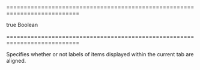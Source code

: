 ===========================================================================
<!--default-->true<!--/default-->
<!--type-->Boolean<!--/type-->
===========================================================================

<!--shortDescription-->
Specifies whether or not labels of items displayed within the current tab are aligned.
<!--/shortDescription-->

<!--fullDescription-->

<!--/fullDescription-->